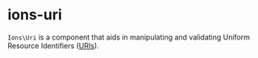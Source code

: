 # ions-uri

`Ions\Uri` is a component that aids in manipulating and validating Uniform
Resource Identifiers ([URIs](http://www.ietf.org/rfc/rfc3986.txt)).
